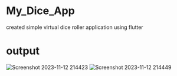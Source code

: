 # My_Dice_App
created simple virtual dice roller application using flutter

# output
![Screenshot 2023-11-12 214423](https://github.com/Jitesh49/My_Dice_App/assets/66079577/edd747da-ef8d-4585-93d8-5ca14c77c257)
![Screenshot 2023-11-12 214449](https://github.com/Jitesh49/My_Dice_App/assets/66079577/20d163f4-4e3d-4cc4-9f9d-7793dabcf1ee)
